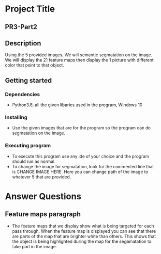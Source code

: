 # Project Title

## **PR3-Part2**

## Description

Using the 5 provided images. We will semantic segmatation on the image. We will display the 21 feature maps then display the 1 picture
with different color that point to that object.

## Getting started

### Dependencies

* Python3.8, all the given libaries used in the program, Windows 10

### Installing

* Use the given images that are for the program so the program can do segmatation on the image.

### Executing program

* To execute this program use any ide of your choice and the program should run as normal. 
* To change the image for segmatation, look for the commented line that is CHANGE IMAGE HERE. Here you can change path of the image
to whatever 5 that are provided.

# Answer Questions

## Feature maps paragraph 

* The feature maps that we display show what is being targeted for each pass through. When the feature map is displayed you can 
see that there are parts of the map that are brighter white than others. This shows that the object is being highlighted during the
map for the segamatation to take part in the image.